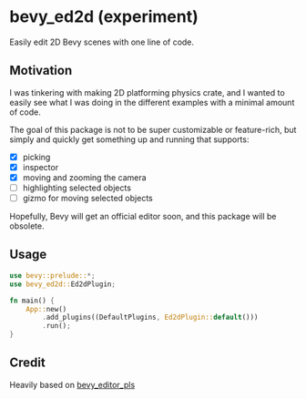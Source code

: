 # bevy_ed2d (experiment)

Easily edit 2D Bevy scenes with one line of code.

## Motivation

I was tinkering with making 2D platforming physics crate, and I wanted to easily see what I was doing in the different examples with a minimal amount of code.

The goal of this package is not to be super customizable or feature-rich, but simply and quickly get something up and running that supports:

- [x] picking
- [x] inspector
- [x] moving and zooming the camera
- [ ] highlighting selected objects
- [ ] gizmo for moving selected objects

Hopefully, Bevy will get an official editor soon, and this package will be obsolete.

## Usage

```rust
use bevy::prelude::*;
use bevy_ed2d::Ed2dPlugin;

fn main() {
    App::new()
        .add_plugins((DefaultPlugins, Ed2dPlugin::default()))
        .run();
}
```

## Credit

Heavily based on [bevy_editor_pls](https://github.com/jakobhellermann/bevy_editor_pls)
